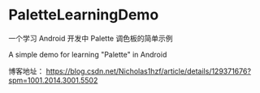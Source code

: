 # PaletteLearningDemo

一个学习 Android 开发中 Palette 调色板的简单示例

A simple demo for learning "Palette" in Android

博客地址：
https://blog.csdn.net/Nicholas1hzf/article/details/129371676?spm=1001.2014.3001.5502
